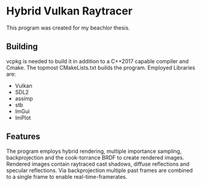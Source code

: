 # Hybrid Vulkan Raytracer
This program was created for my beachlor thesis.

## Building
vcpkg is needed to build it in addition to a C++2017 capable compiler and Cmake.
The topmost CMakeLists.txt builds the program.
Employed Libraries are:
* Vulkan
* SDL2
* assimp
* stb
* ImGui
* ImPlot

## Features
The program employs hybrid rendering, multiple importance sampling, backprojection and the cook-torrance BRDF to create rendered images.
Rendered images contain raytraced cast shadows, diffuse reflections and specular reflections.
Via backprojection multiple past frames are combined to a single frame to enable real-time-framerates.
